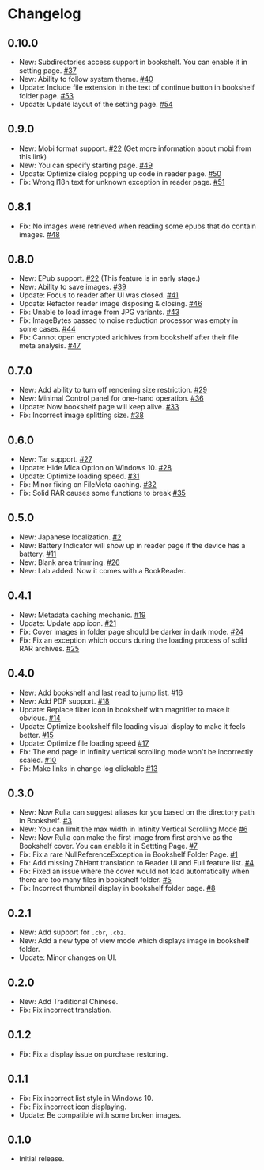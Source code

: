 # Changelog

## 0.10.0
 - New: Subdirectories access support in bookshelf. You can enable it in setting page. [#37](https://github.com/LancerComet/RuliaReader/issues/37)
 - New: Ability to follow system theme. [#40](https://github.com/LancerComet/RuliaReader/issues/40)
 - Update: Include file extension in the text of continue button in bookshelf folder page. [#53](https://github.com/LancerComet/RuliaReader/issues/53)
 - Update: Update layout of the setting page. [#54](https://github.com/LancerComet/RuliaReader/issues/54)

## 0.9.0
 - New: Mobi format support. [#22](https://github.com/LancerComet/RuliaReader/issues/22) (Get more information about mobi from this link)
 - New: You can specify starting page. [#49](https://github.com/LancerComet/RuliaReader/issues/49)
 - Update: Optimize dialog popping up code in reader page. [#50](https://github.com/LancerComet/RuliaReader/issues/50)
 - Fix: Wrong I18n text for unknown exception in reader page. [#51](https://github.com/LancerComet/RuliaReader/issues/51)

## 0.8.1
 - Fix: No images were retrieved when reading some epubs that do contain images. [#48](https://github.com/LancerComet/RuliaReader/issues/48)

## 0.8.0
 - New: EPub support. [#22](https://github.com/LancerComet/RuliaReader/issues/22) (This feature is in early stage.)
 - New: Ability to save images. [#39](https://github.com/LancerComet/RuliaReader/issues/39)
 - Update: Focus to reader after UI was closed. [#41](https://github.com/LancerComet/RuliaReader/issues/41)
 - Update: Refactor reader image disposing & closing. [#46](https://github.com/LancerComet/RuliaReader/issues/46)
 - Fix: Unable to load image from JPG variants. [#43](https://github.com/LancerComet/RuliaReader/issues/43)
 - Fix: ImageBytes passed to noise reduction processor was empty in some cases. [#44](https://github.com/LancerComet/RuliaReader/issues/44)
 - Fix: Cannot open encrypted arichives from bookshelf after their file meta analysis. [#47](https://github.com/LancerComet/RuliaReader/issues/47)

## 0.7.0
 - New: Add ability to turn off rendering size restriction. [#29](https://github.com/LancerComet/RuliaReader/issues/29)
 - New: Minimal Control panel for one-hand operation. [#36](https://github.com/LancerComet/RuliaReader/issues/36)
 - Update: Now bookshelf page will keep alive. [#33](https://github.com/LancerComet/RuliaReader/issues/33)
 - Fix: Incorrect image splitting size. [#38](https://github.com/LancerComet/RuliaReader/issues/38)

## 0.6.0
 - New: Tar support. [#27](https://github.com/LancerComet/RuliaReader/issues/27)
 - Update: Hide Mica Option on Windows 10. [#28](https://github.com/LancerComet/RuliaReader/issues/28)
 - Update: Optimize loading speed. [#31](https://github.com/LancerComet/RuliaReader/issues/31)
 - Fix: Minor fixing on FileMeta caching. [#32](https://github.com/LancerComet/RuliaReader/issues/32)
 - Fix: Solid RAR causes some functions to break [#35](https://github.com/LancerComet/RuliaReader/issues/35)

## 0.5.0
 - New: Japanese localization. [#2](https://github.com/LancerComet/RuliaReader/issues/2)
 - New: Battery Indicator will show up in reader page if the device has a battery. [#11](https://github.com/LancerComet/RuliaReader/issues/11)
 - New: Blank area trimming. [#26](https://github.com/LancerComet/RuliaReader/issues/26)
 - New: Lab added. Now it comes with a BookReader.

## 0.4.1
 - New: Metadata caching mechanic. [#19](https://github.com/LancerComet/RuliaReader/issues/19)
 - Update: Update app icon. [#21](https://github.com/LancerComet/RuliaReader/issues/21)
 - Fix: Cover images in folder page should be darker in dark mode. [#24](https://github.com/LancerComet/RuliaReader/issues/24)
 - Fix: Fix an exception which occurs during the loading process of solid RAR archives. [#25](https://github.com/LancerComet/RuliaReader/issues/25)

## 0.4.0
 - New: Add bookshelf and last read to jump list. [#16](https://github.com/LancerComet/RuliaReader/issues/16)
 - New: Add PDF support. [#18](https://github.com/LancerComet/RuliaReader/issues/18)
 - Update: Replace filter icon in bookshelf with magnifier to make it obvious. [#14](https://github.com/LancerComet/RuliaReader/issues/14)
 - Update: Optimize bookshelf file loading visual display to make it feels better. [#15](https://github.com/LancerComet/RuliaReader/issues/15)
 - Update: Optimize file loading speed [#17](https://github.com/LancerComet/RuliaReader/issues/17)
 - Fix: The end page in Infinity vertical scrolling mode won't be incorrectly scaled. [#10](https://github.com/LancerComet/RuliaReader/issues/10)
 - Fix: Make links in change log clickable [#13](https://github.com/LancerComet/RuliaReader/issues/13)

## 0.3.0
 - New: Now Rulia can suggest aliases for you based on the directory path in Bookshelf. [#3](https://github.com/LancerComet/RuliaReader/issues/3)
 - New: You can limit the max width in Infinity Vertical Scrolling Mode [#6](https://github.com/LancerComet/RuliaReader/issues/6)
 - New: Now Rulia can make the first image from first archive as the Bookshelf cover. You can enable it in Settting Page. [#7](https://github.com/LancerComet/RuliaReader/issues/7)
 - Fix: Fix a rare NullReferenceException in Bookshelf Folder Page. [#1](https://github.com/LancerComet/RuliaReader/issues/1)
 - Fix: Add missing ZhHant translation to Reader UI and Full feature list. [#4](https://github.com/LancerComet/RuliaReader/issues/4)
 - Fix: Fixed an issue where the cover would not load automatically when there are too many files in bookshelf folder. [#5](https://github.com/LancerComet/RuliaReader/issues/5)
 - Fix: Incorrect thumbnail display in bookshelf folder page. [#8](https://github.com/LancerComet/RuliaReader/issues/8)

## 0.2.1
 - New: Add support for `.cbr`, `.cbz`.
 - New: Add a new type of view mode which displays image in bookshelf folder.
 - Update: Minor changes on UI.

## 0.2.0
 - New: Add Traditional Chinese.
 - Fix: Fix incorrect translation.

## 0.1.2
 - Fix: Fix a display issue on purchase restoring.

## 0.1.1
 - Fix: Fix incorrect list style in Windows 10.
 - Fix: Fix incorrect icon displaying.
 - Update: Be compatible with some broken images.

## 0.1.0
 - Initial release.
